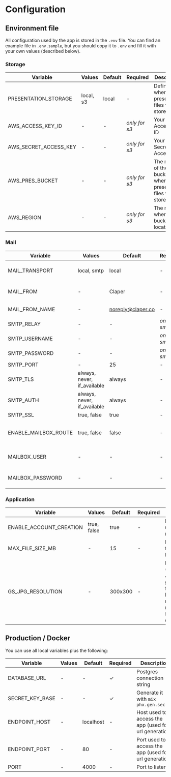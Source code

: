# Configuration

## Environment file

All configuration used by the app is stored in the `.env` file. You can find an example file in `.env.sample`, but you should copy it to `.env` and fill it with your own values (described below).

### Storage

Variable | Values | Default | Required | Description
--- | --- | --- | --- | ---
PRESENTATION_STORAGE | local, s3 | local | - |  Define where the presentation files will be stored
AWS_ACCESS_KEY_ID | - | - | _only for s3_ | Your AWS Access Key ID
AWS_SECRET_ACCESS_KEY | - | - | _only for s3_ | Your AWS Secret Access Key
AWS_PRES_BUCKET | - | - | _only for s3_ | The name of the bucket where the presentation files will be stored
AWS_REGION | - | - | _only for s3_ | The region where the bucket is located

### Mail

Variable | Values | Default | Required | Description
--- | --- | --- | --- | ---
MAIL_TRANSPORT | local, smtp | local | - | Define how the emails will be sent
MAIL_FROM | - | Claper | - | Email address used to send emails
MAIL_FROM_NAME | - | noreply@claper.co | - | Name used to send emails
SMTP_RELAY | - | - |  _only for smtp_ | SMTP relay server
SMTP_USERNAME | - | - | _only for smtp_  |  SMTP username
SMTP_PASSWORD | - | - |  _only for smtp_  | SMTP password
SMTP_PORT | - | 25 | - | SMTP port
SMTP_TLS | always, never, if_available | always | - | SMTP TLS
SMTP_AUTH | always, never, if_available | always | - | SMTP Auth
SMTP_SSL | true, false | true | - | SMTP SSL
ENABLE_MAILBOX_ROUTE | true, false | false | - | Enable/disable route to local mailbox (`/dev/mailbox`)
MAILBOX_USER | - | - | - | Basic auth user for mailbox route
MAILBOX_PASSWORD | - | - | - | Basic auth password for mailbox route

### Application

Variable | Values | Default | Required | Description
--- | --- | --- | --- | ---
ENABLE_ACCOUNT_CREATION | true, false | true | - | Enable/disable user registration
MAX_FILE_SIZE_MB | - | 15 | - | Max file size to upload in MB
GS_JPG_RESOLUTION | - | 300x300 | - | Resolution (DPI) of the JPG generated from PDF, higher resolution means bigger files but better quality

## Production / Docker

You can use all local variables plus the following:

Variable | Values | Default | Required | Description
--- | --- | --- | --- | ---
DATABASE_URL | - | - | ✓ | Postgres connection string
SECRET_KEY_BASE | - | - |  ✓ |  Generate it with `mix phx.gen.secret`
ENDPOINT_HOST | - | localhost |  - | Host used to access the app (used for url generation)
ENDPOINT_PORT | - | 80 |  - | Port used to access the app (used for url generation)
PORT | - | 4000 |  - | Port to listen to
